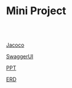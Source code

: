 # Mini Project

<br /><br />

[Jacoco](http://54.146.214.118:8000/com.alterra.cicdjacoco.service/index.html)<br />

[SwaggerUI](http://54.146.214.118/swagger-ui/)<br />

[PPT](https://docs.google.com/presentation/d/1JoqC6zgSWoLX0SfI_OM9E4p_k52JoqzU/edit?usp=sharing&ouid=110986895868335816786&rtpof=true&sd=true)<br/>

[ERD](https://drive.google.com/file/d/1JHmwvBswoobH5Qidn7P4d_b9pAgDidbo/view?usp=sharing)
